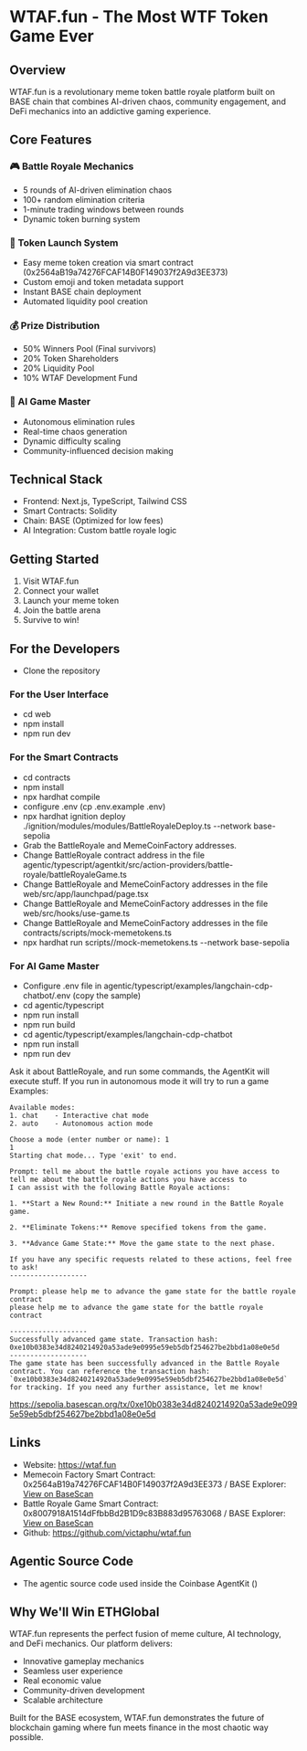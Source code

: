 
# WTAF.fun - The Most WTF Token Game Ever

## Overview
WTAF.fun is a revolutionary meme token battle royale platform built on BASE chain that combines AI-driven chaos, community engagement, and DeFi mechanics into an addictive gaming experience.

## Core Features

### 🎮 Battle Royale Mechanics
- 5 rounds of AI-driven elimination chaos
- 100+ random elimination criteria
- 1-minute trading windows between rounds
- Dynamic token burning system

### 🚀 Token Launch System
- Easy meme token creation via smart contract (0x2564aB19a74276FCAF14B0F149037f2A9d3EE373)
- Custom emoji and token metadata support
- Instant BASE chain deployment
- Automated liquidity pool creation

### 💰 Prize Distribution
- 50% Winners Pool (Final survivors)
- 20% Token Shareholders
- 20% Liquidity Pool
- 10% WTAF Development Fund

### 🤖 AI Game Master
- Autonomous elimination rules
- Real-time chaos generation
- Dynamic difficulty scaling
- Community-influenced decision making

## Technical Stack
- Frontend: Next.js, TypeScript, Tailwind CSS
- Smart Contracts: Solidity
- Chain: BASE (Optimized for low fees)
- AI Integration: Custom battle royale logic

## Getting Started
1. Visit WTAF.fun
2. Connect your wallet
3. Launch your meme token
4. Join the battle arena
5. Survive to win!

## For the Developers
- Clone the repository

### For the User Interface
- cd web
- npm install
- npm run dev

### For the Smart Contracts
- cd contracts
- npm install
- npx hardhat compile
- configure .env (cp .env.example .env)
- npx hardhat ignition deploy ./ignition/modules/modules/BattleRoyaleDeploy.ts --network base-sepolia
- Grab the BattleRoyale and MemeCoinFactory addresses.
- Change BattleRoyale contract address in the file agentic/typescript/agentkit/src/action-providers/battle-royale/battleRoyaleGame.ts
- Change BattleRoyale and MemeCoinFactory addresses in the file web/src/app/launchpad/page.tsx
- Change BattleRoyale and MemeCoinFactory addresses in the file web/src/hooks/use-game.ts
- Change BattleRoyale and MemeCoinFactory addresses in the file contracts/scripts/mock-memetokens.ts
- npx hardhat run scripts//mock-memetokens.ts --network base-sepolia

### For AI Game Master
- Configure .env file in agentic/typescript/examples/langchain-cdp-chatbot/.env (copy the sample)
- cd agentic/typescript
- npm run install
- npm run build
- cd agentic/typescript/examples/langchain-cdp-chatbot
- npm run install
- npm run dev

Ask it about BattleRoyale, and run some commands, the AgentKit will execute stuff. If you run in autonomous mode it will try to run a game
Examples:
```
Available modes:
1. chat    - Interactive chat mode
2. auto    - Autonomous action mode

Choose a mode (enter number or name): 1
1
Starting chat mode... Type 'exit' to end.

Prompt: tell me about the battle royale actions you have access to
tell me about the battle royale actions you have access to
I can assist with the following Battle Royale actions:

1. **Start a New Round:** Initiate a new round in the Battle Royale game.
   
2. **Eliminate Tokens:** Remove specified tokens from the game.
   
3. **Advance Game State:** Move the game state to the next phase.

If you have any specific requests related to these actions, feel free to ask!
-------------------

Prompt: please help me to advance the game state for the battle royale contract
please help me to advance the game state for the battle royale contract

-------------------
Successfully advanced game state. Transaction hash: 0xe10b0383e34d8240214920a53ade9e0995e59eb5dbf254627be2bbd1a08e0e5d
-------------------
The game state has been successfully advanced in the Battle Royale contract. You can reference the transaction hash: `0xe10b0383e34d8240214920a53ade9e0995e59eb5dbf254627be2bbd1a08e0e5d` for tracking. If you need any further assistance, let me know!
```
https://sepolia.basescan.org/tx/0xe10b0383e34d8240214920a53ade9e0995e59eb5dbf254627be2bbd1a08e0e5d


## Links
- Website: https://wtaf.fun
- Memecoin Factory Smart Contract: 0x2564aB19a74276FCAF14B0F149037f2A9d3EE373 / BASE Explorer: [View on BaseScan](https://sepolia.basescan.org/address/0x2564aB19a74276FCAF14B0F149037f2A9d3EE373)
- Battle Royale Game Smart Contract: 0x8007918A1514dFfbbBd2B1D9c83B883d95763068 / BASE Explorer: [View on BaseScan](https://sepolia.basescan.org/address/0x8007918A1514dFfbbBd2B1D9c83B883d95763068)
- Github: https://github.com/victaphu/wtaf.fun

## Agentic Source Code
- The agentic source code used inside the Coinbase AgentKit ()

## 

## Why We'll Win ETHGlobal
WTAF.fun represents the perfect fusion of meme culture, AI technology, and DeFi mechanics. Our platform delivers:
- Innovative gameplay mechanics
- Seamless user experience
- Real economic value
- Community-driven development
- Scalable architecture

Built for the BASE ecosystem, WTAF.fun demonstrates the future of blockchain gaming where fun meets finance in the most chaotic way possible.

